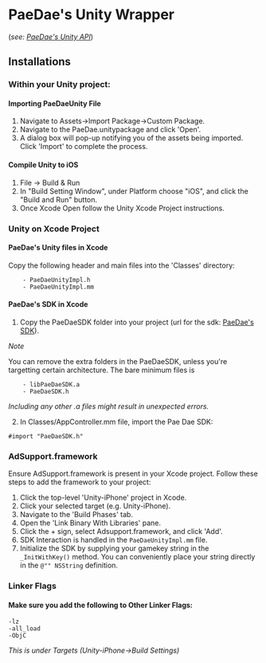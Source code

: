 # PaeDae's Unity Wrapper 

(_see: [PaeDae's Unity API](http://apps.paedae.com/docs/unity)_)

## Installations

### Within your Unity project:

#### Importing PaeDaeUnity File
1. Navigate to Assets->Import Package->Custom Package.
2. Navigate to the PaeDae.unitypackage and click 'Open'.
3. A dialog box will pop-up notifying you of the assets being imported. Click 'Import' to complete the process.

#### Compile Unity to iOS
1. File -> Build & Run
2. In "Build Setting Window", under Platform choose "iOS", and click the "Build and Run" button.
3. Once Xcode Open follow the Unity Xcode Project instructions.

### Unity on Xcode Project

#### PaeDae's Unity files in Xcode
Copy the following header and main files into the 'Classes' directory:

        - PaeDaeUnityImpl.h
        - PaeDaeUnityImpl.mm

#### PaeDae's SDK in Xcode

1. Copy the PaeDaeSDK folder into your project (url for the sdk: [PaeDae's SDK](https://github.com/PaeDae/paedae-ios-sdk)).

*Note*

You can remove the extra folders in the PaeDaeSDK, unless you're targetting certain architecture.
The bare minimum files is

        - libPaeDaeSDK.a
        - PaeDaeSDK.h

_Including any other .a files might result in unexpected errors._

2. In Classes/AppController.mm file, import the Pae Dae SDK:

`#import "PaeDaeSDK.h"`

### AdSupport.framework

Ensure AdSupport.framework is present in your Xcode project. Follow these steps to add the framework to your project:

1. Click the top-level 'Unity-iPhone' project in Xcode.
2. Click your selected target (e.g. Unity-iPhone).
3. Navigate to the 'Build Phases' tab.
4. Open the 'Link Binary With Libraries' pane.
5. Click the + sign, select Adsupport.framework, and click 'Add'.
6. SDK Interaction is handled in the `PaeDaeUnityImpl.mm` file.
6. Initialize the SDK by supplying your gamekey string in the `_InitWithKey()` method. You can conveniently place your string directly in the `@"" NSString` definition.

### Linker Flags

#### Make sure you add the following to Other Linker Flags:

    -lz
    -all_load
    -ObjC

_This is under Targets (Unity-iPhone->Build Settings)_
